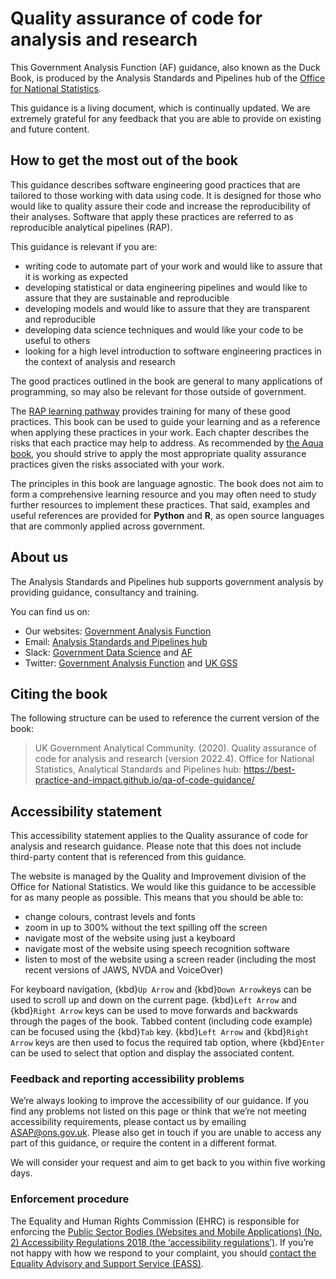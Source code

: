 # Quality assurance of code for analysis and research

This Government Analysis Function (AF) guidance, also known as the Duck Book, is produced by the Analysis Standards and Pipelines hub of the [Office for National Statistics](https://www.ons.gov.uk).

This guidance is a living document, which is continually updated. We are extremely grateful for any feedback that you are able to provide on existing and future content.

## How to get the most out of the book

This guidance describes software engineering good practices that are tailored to those working with data using code. It is designed for those who would like to quality assure their code and increase the reproducibility of their analyses. Software that apply these practices are referred to as reproducible analytical pipelines (RAP).

 This guidance is relevant if you are:
- writing code to automate part of your work and would like to assure that it is working as expected
- developing statistical or data engineering pipelines and would like to assure that they are sustainable and reproducible
- developing models and would like to assure that they are transparent and reproducible
- developing data science techniques and would like your code to be useful to others
- looking for a high level introduction to software engineering practices in the context of analysis and research

The good practices outlined in the book are general to many applications of programming, so may also be relevant for those outside of government.

The [RAP learning pathway](https://learninghub.ons.gov.uk/mod/page/view.php?id=8699) provides training for many of these good practices. This book can be used to guide your learning and as a reference when applying these practices in your work. Each chapter describes the risks that each practice may help to address. As recommended by [the Aqua book](https://www.gov.uk/government/publications/the-aqua-book-guidance-on-producing-quality-analysis-for-government), you should strive to apply the most appropriate quality assurance practices given the risks associated with your work.

The principles in this book are language agnostic. The book does not aim to form a comprehensive learning resource and you may often need to study further resources to implement these practices. That said, examples and useful references are provided for **Python** and **R**, as open source languages that are commonly applied across government.

## About us

The Analysis Standards and Pipelines hub supports government analysis by providing guidance, consultancy and training.

You can find us on:
- Our websites: [Government Analysis Function](https://www.gov.uk/government/organisations/government-analysis-function)
- Email: [Analysis Standards and Pipelines hub](mailto:ASAP@ons.gov.uk)
- Slack: [Government Data Science](https://govdatascience.slack.com) and [AF](https://gov-stats-service.slack.com)
- Twitter: [Government Analysis Function](https://twitter.com/gov_analysis) and [UK GSS](https://twitter.com/ukgss)

## Citing the book

The following structure can be used to reference the current version of the book:

> UK Government Analytical Community. (2020). Quality assurance of code for analysis and research (version 2022.4). Office for National Statistics, Analytical Standards and Pipelines hub: https://best-practice-and-impact.github.io/qa-of-code-guidance/

## Accessibility statement

This accessibility statement applies to the Quality assurance of code for analysis and research guidance. Please note that this does not include third-party content that is referenced from this guidance.

The website is managed by the Quality and Improvement division of the Office for National Statistics. We would like this guidance to be accessible for as many people as possible. This means that you should be able to:
* change colours, contrast levels and fonts
* zoom in up to 300% without the text spilling off the screen
* navigate most of the website using just a keyboard
* navigate most of the website using speech recognition software
* listen to most of the website using a screen reader (including the most recent versions of JAWS, NVDA and VoiceOver)

For keyboard navigation, {kbd}`Up Arrow` and {kbd}`Down Arrow`keys can be used to scroll up and down on the current page. {kbd}`Left Arrow` and {kbd}`Right Arrow` keys can be used to move forwards and backwards through the pages of the book. Tabbed content (including code example) can be focused using the {kbd}`Tab` key. {kbd}`Left Arrow` and {kbd}`Right Arrow` keys are then used to focus the required tab option, where {kbd}`Enter` can be used to select that option and display the associated content.


### Feedback and reporting accessibility problems

We’re always looking to improve the accessibility of our guidance. If you find any problems not listed on this page or think that we’re not meeting accessibility requirements, please contact us by emailing [ASAP@ons.gov.uk](mailto:ASAPn@ons.gov.uk). Please also get in touch if you are unable to access any part of this guidance, or require the content in a different format.

We will consider your request and aim to get back to you within five working days.


### Enforcement procedure

The Equality and Human Rights Commission (EHRC) is responsible for enforcing the [Public Sector Bodies (Websites and Mobile Applications) (No. 2) Accessibility Regulations 2018 (the ‘accessibility regulations’)](https://www.legislation.gov.uk/uksi/2018/952/made). If you’re not happy with how we respond to your complaint, you should [contact the Equality Advisory and Support Service (EASS)](https://www.equalityadvisoryservice.com/).
